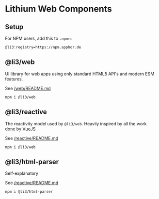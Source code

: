 # Lithium Web Components

## Setup

For NPM users, add this to `.npmrc`

```text
@li3:registry=https://npm.apphor.de
```

## @li3/web

UI library for web apps using only standard HTML5 API's and modern ESM features.

See [/web/README.md](web)

`npm i @li3/web`

## @li3/reactive

The reactivity model used by `@li3/web`. Heavily inspired by all the work done by [VueJS](https://vuejs.org/)

See [/reactive/README.md](reactive)

`npm i @li3/web`

## @li3/html-parser

Self-explanatory

See [/reactive/README.md](html-parser)

`npm i @li3/html-parser`

